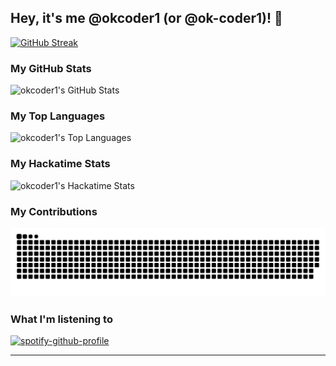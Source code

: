 ## Hey, it's me @okcoder1 (or @ok-coder1)! :wave:

[![GitHub Streak](https://streak-stats.demolab.com?user=ok-coder1&theme=horizon)](https://git.io/streak-stats)

### My GitHub Stats
<picture>
  <source
    srcset="https://github-readme-stats.vercel.app/api?username=ok-coder1&show_icons=true&theme=ambient_gradient"
    media="(prefers-color-scheme: dark)"
  />
  <source
    srcset="https://github-readme-stats.vercel.app/api?username=ok-coder1&show_icons=true&theme=ambient_gradient"
    media="(prefers-color-scheme: light), (prefers-color-scheme: no-preference)"
  />
  <img alt="okcoder1's GitHub Stats" src="https://github-readme-stats.vercel.app/api?username=ok-coder1&show_icons=true" />
</picture>

### My Top Languages
<picture>
  <source
    srcset="https://github-readme-stats.vercel.app/api/top-langs?username=ok-coder1&layout=compact"
    media="(prefers-color-scheme: dark)"
  />
  <source
    srcset="https://github-readme-stats.vercel.app/api/top-langs?username=ok-coder1&layout=compact&theme=ambient_gradient"
    media="(prefers-color-scheme: light)"
  />
  <img alt="okcoder1's Top Languages" src="https://github-readme-stats.vercel.app/api/top-langs?username=ok-coder1&layout=compact" />
</picture>

### My Hackatime Stats
<picture>
  <source
    srcset="https://github-readme-stats.hackclub.dev/api/wakatime?username=2393&api_domain=hackatime.hackclub.com&&custom_title=Hackatime+Stats&layout=compact&cache_seconds=0&langs_count=8&theme=github_dark"
    media="(prefers-color-scheme: dark)"
  />
  <source
    srcset="https://github-readme-stats.hackclub.dev/api/wakatime?username=2393&api_domain=hackatime.hackclub.com&&custom_title=Hackatime+Stats&layout=compact&cache_seconds=0&langs_count=8&theme=ambient_gradient"
    media="(prefers-color-scheme: light)"
  />
  <img alt="okcoder1's Hackatime Stats" src="https://github-readme-stats.hackclub.dev/api/wakatime?username=2393&api_domain=hackatime.hackclub.com&&custom_title=Hackatime+Stats&layout=compact&cache_seconds=0&langs_count=8" />
</picture>

### My Contributions
<picture>
  <source media="(prefers-color-scheme: light)" srcset="https://raw.githubusercontent.com/ok-coder1/ok-coder1/dist/github-contribution-snake.svg" />
  <source media="(prefers-color-scheme: dark)" srcset="https://raw.githubusercontent.com/ok-coder1/ok-coder1/dist/github-contribution-snake-dark.svg" />
  <img alt="GitHub Contribution Snake" src="https://raw.githubusercontent.com/ok-coder1/ok-coder1/dist/github-contribution-snake.svg" />
</picture>

### What I'm listening to
[![spotify-github-profile](https://spotify-github-profile.kittinanx.com/api/view?uid=31mhnnih3r7y6evw47hictuhgwri&cover_image=true&theme=default&show_offline=false&background_color=121212&interchange=true)](https://spotify-github-profile.kittinanx.com/api/view?uid=31mhnnih3r7y6evw47hictuhgwri&redirect=true)

<hr>

<!--START_SECTION:waka-->
<!--END_SECTION:waka-->
